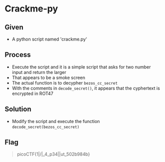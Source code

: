 # Crackme-py

## Given
- A python script named 'crackme.py'

## Process
* Execute the script and it is a simple script that asks for two number input and return the larger
* That appears to be a smoke screen
* The actual function is to decypher `bezos_cc_secret`
* With the comments in `decode_secret()`, it appears that the cyphertext is encrypted in ROT47

## Solution
* Modify the script and execute the function `decode_secret(bezos_cc_secret)`

## Flag 
> picoCTF{1|\/|_4_p34|\|ut_502b984b}